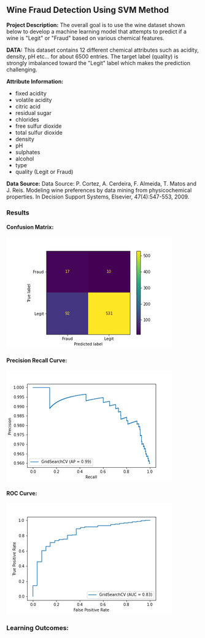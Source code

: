 ## Wine Fraud Detection Using SVM Method

**Project Description:** The overall goal is to use the wine dataset shown below to develop a machine learning model that attempts to predict if a wine is "Legit" or "Fraud" based on various chemical features.

**DATA:** This dataset contains 12 different chemical attributes such as acidity, density, pH etc... for about 6500 entries. The target label (quality) is strongly imbalanced toward the "Legit" label which makes the prediction challenging.   

**Attribute Information:**
- fixed acidity
- volatile acidity
- citric acid
- residual sugar
- chlorides
- free sulfur dioxide
- total sulfur dioxide
- density
- pH
- sulphates
- alcohol
- type
- quality (Legit or Fraud)

**Data Source:**
Data Source: P. Cortez, A. Cerdeira, F. Almeida, T. Matos and J. Reis. Modeling wine preferences by data mining from physicochemical properties. In Decision Support Systems, Elsevier, 47(4):547-553, 2009.
### Results

#### Confusion Matrix:

<img src="../../images/SVM/confusion_matrix_SVM.png?raw=true"/>

#### Precision Recall Curve:

<!--img src="images/Logistic%20Regression/precision_recall_curve.png?raw=true"/-->
<img src="../../images/SVM/precision_recall_curve_SVM.png?raw=true"/>

#### ROC Curve:

<img src="../../images/SVM/roc_curve_SVM.png?raw=true"/>

### Learning Outcomes:

